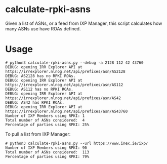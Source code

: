 # calculate-rpki-asns

Given a list of ASNs, or a feed from IXP Manager, this script calculates how many ASNs use have ROAs defined.

# Usage

    # python3 calculate-rpki-asns.py --debug -a 2128 112 42 43760
    DEBUG: opening IRR Explorer API at https://irrexplorer.nlnog.net/api/prefixes/asn/AS2128
    DEBUG: AS2128 has no RPKI ROAs.
    DEBUG: opening IRR Explorer API at https://irrexplorer.nlnog.net/api/prefixes/asn/AS112
    DEBUG: AS112 has no RPKI ROAs.
    DEBUG: opening IRR Explorer API at https://irrexplorer.nlnog.net/api/prefixes/asn/AS42
    DEBUG: AS42 has RPKI ROAs.
    DEBUG: opening IRR Explorer API at https://irrexplorer.nlnog.net/api/prefixes/asn/AS43760
    Number of IXP Members using RPKI: 1
    Total number of ASNs considered:  4
    Percentage of parties using RPKI: 25% 

To pull a list from IXP Manager:

    # python3 calculate-rpki-asns.py --url https://www.inex.ie/ixp/
    Number of IXP Members using RPKI: 90
    Total number of ASNs considered:  113
    Percentage of parties using RPKI: 79%
